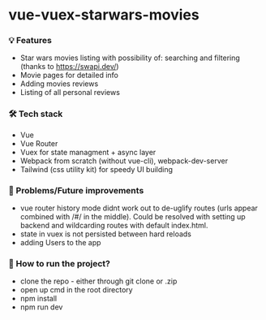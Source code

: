 # vue-vuex-starwars-movies

### 💡 Features
- Star wars movies listing with possibility of: searching and filtering (thanks to https://swapi.dev/)
- Movie pages for detailed info
- Adding movies reviews
- Listing of all personal reviews

### 🛠 Tech stack
- Vue
- Vue Router
- Vuex for state managment + async layer
- Webpack from scratch (without vue-cli), webpack-dev-server
- Tailwind (css utility kit) for speedy UI building

### 🧠 Problems/Future improvements
- vue router history mode didnt work out to de-uglify routes (urls appear combined with /#/ in the middle). Could be resolved with setting up backend and wildcarding routes with  default index.html.
- state in vuex is not persisted between hard reloads
- adding Users to the app

### 🏃 How to run the project?
- clone the repo - either through git clone or .zip
- open up cmd in the root directory
- npm install
- npm run dev

